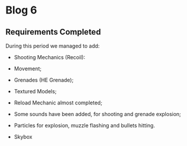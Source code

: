 # Blog 6

## Requirements Completed
 During this period we managed to add:
 - Shooting Mechanics (Recoil):
    

 - Movement;
    
   
 - Grenades (HE Grenade);
    
   
 - Textured Models;
    
   
 - Reload Mechanic almost completed;
    
   
 - Some sounds have been added, for shooting and grenade explosion;
    
   
 - Particles for explosion, muzzle flashing and bullets hitting.


- Skybox
    
